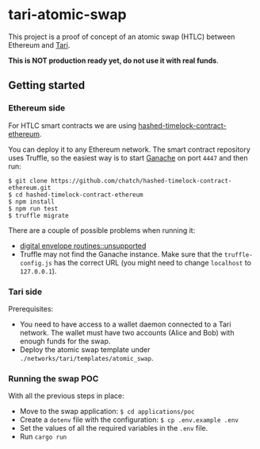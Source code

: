 # tari-atomic-swap

This project is a proof of concept of an atomic swap (HTLC) between Ethereum and [Tari](https://github.com/tari-project/tari-dan).

**This is NOT production ready yet, do not use it with real funds**.

## Getting started

### Ethereum side

For HTLC smart contracts we are using [hashed-timelock-contract-ethereum](https://github.com/chatch/hashed-timelock-contract-ethereum).

You can deploy it to any Ethereum network. The smart contract repository uses Truffle, so the easiest way is to start [Ganache](https://trufflesuite.com/ganache/) on port `4447` and then run:
```
$ git clone https://github.com/chatch/hashed-timelock-contract-ethereum.git
$ cd hashed-timelock-contract-ethereum
$ npm install
$ npm run test
$ truffle migrate
```

There are a couple of possible problems when running it:
* [digital envelope routines::unsupported](https://stackoverflow.com/questions/69692842/error-message-error0308010cdigital-envelope-routinesunsupported)
* Truffle may not find the Ganache instance. Make sure that the `truffle-config.js` has the correct URL (you might need to change `localhost` to `127.0.0.1`).

### Tari side

Prerequisites:
* You need to have access to a wallet daemon connected to a Tari network. The wallet must have two accounts (Alice and Bob) with enough funds for the swap.
* Deploy the atomic swap template under `./networks/tari/templates/atomic_swap`.

### Running the swap POC

With all the previous steps in place:
* Move to the swap application: `$ cd applications/poc`
* Create a `dotenv` file with the configuration: `$ cp .env.example .env`
* Set the values of all the required variables in the `.env` file.
* Run `cargo run`
